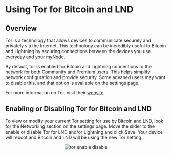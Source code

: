 # Using Tor for Bitcoin and LND

## Overview

Tor is a technology that allows devices to communicate securely and privately via the Internet. This technology can be incredibly useful to Bitcoin and Lightning by securing connections between the devices you use everyday and your myNode.

By default, tor is enabled for Bitcoin and Lightning connections to the network for both Community and Premium users. This helps simplify network configuration and provide security. Some advaned users may want to disable this, and that option is available on the settings page.

For more information on Tor, visit their [website](https://www.torproject.org/).

## Enabling or Disabling Tor for Bitcoin and LND

To view or modify your current Tor setting for use by Bitcoin and LND, look for the Networking section on the settings page. Move the slider to the enable or disable Tor for LND and/or Lightning and click Save. Your device will reboot and Bitcoin and LND will be using the new Tor setting.

<center>
  <figure>
    <img src="/images/networking/tor_enable_disable.png" alt="tor enable disable">
  </figure>
</center>
